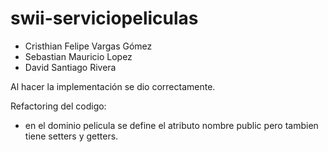 # swii-serviciopeliculas

- Cristhian Felipe Vargas Gómez
- Sebastian Mauricio Lopez
- David Santiago Rivera

Al hacer la implementación se dio correctamente.

Refactoring del codigo:

- en el dominio pelicula se define el atributo nombre public pero tambien tiene setters y getters.
